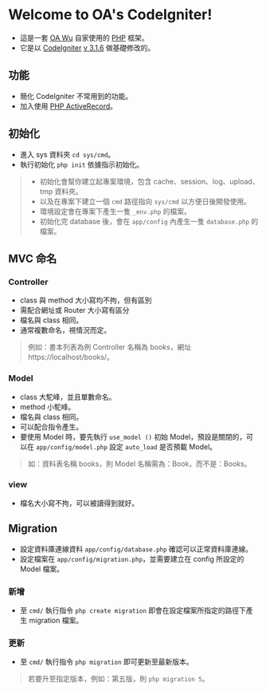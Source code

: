 # Welcome to OA's CodeIgniter!
* 這是一套 [OA Wu](https://www.ioa.tw/) 自家使用的 [PHP](http://php.net/) 框架。
* 它是以 [CodeIgniter](https://www.codeigniter.com/) [v 3.1.6](https://codeload.github.com/bcit-ci/CodeIgniter/zip/3.1.6) 做基礎修改的。

## 功能
* 簡化 CodeIgniter 不常用到的功能。
* 加入使用 [PHP ActiveRecord](http://www.phpactiverecord.org/)。

## 初始化
* 進入 sys 資料夾 `cd sys/cmd`。
* 執行初始化 `php init` 依據指示初始化。

> * 初始化會幫你建立起專案環境，包含 cache、session、log、upload、tmp 資料夾。  
> * 以及在專案下建立一個 `cmd` 路徑指向 `sys/cmd` 以方便日後開發使用。
> * 環境設定會在專案下產生一隻 `_env.php` 的檔案。  
> * 初始化完 database 後，會在 `app/config` 內產生一隻 `database.php` 的檔案。

## MVC 命名
### Controller
* class 與 method 大小寫均不拘，但有區別
* 需配合網址或 Router 大小寫有區分
* 檔名與 class 相同。
* 通常複數命名，視情況而定。

> 例如：書本列表為例 Controller 名稱為 books，網址 https://localhost/books/。

### Model
* class 大駝峰，並且單數命名。
* method 小駝峰。
* 檔名與 class 相同。
* 可以配合指令產生。
* 要使用 Model 時，要先執行 `use_model ()` 初始 Model，預設是關閉的，可以在 `app/config/model.php` 設定 `auto_load` 是否預載 Model。

> 如：資料表名稱 books，則 Model 名稱需為：Book，而不是：Books。

### view 
* 檔名大小寫不拘，可以被讀得到就好。

## Migration
* 設定資料庫連線資料 `app/config/database.php` 確認可以正常資料庫連線。
* 設定檔案在 `app/config/migration.php`，並需要建立在 config 所設定的 Model 檔案。

### 新增
* 至 `cmd/` 執行指令 `php create migration` 即會在設定檔案所指定的路徑下產生 migration 檔案。

### 更新
* 至 `cmd/` 執行指令 `php migration` 即可更新至最新版本。

> 若要升至指定版本，例如：第五版，則 `php migration 5`。
